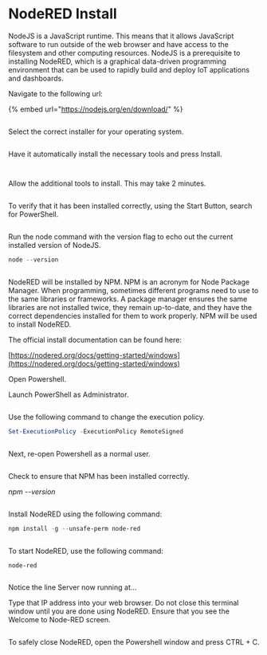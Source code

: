 # NodeRED Install

NodeJS is a JavaScript runtime. This means that it allows JavaScript software to run outside of the web browser and have access to the filesystem and other computing resources. NodeJS is a prerequisite to installing NodeRED, which is a graphical data-driven programming environment that can be used to rapidly build and deploy IoT applications and dashboards.

Navigate to the following url:

{% embed url="https://nodejs.org/en/download/" %}

<figure><img src="../.gitbook/assets/image (13).png" alt=""><figcaption></figcaption></figure>

Select the correct installer for your operating system.

<figure><img src="../.gitbook/assets/image (16).png" alt=""><figcaption></figcaption></figure>

Have it automatically install the necessary tools and press Install.

&#x20;

<div>

<figure><img src="../.gitbook/assets/image (6).png" alt=""><figcaption></figcaption></figure>

 

<figure><img src="../.gitbook/assets/image (12).png" alt=""><figcaption></figcaption></figure>

</div>

Allow the additional tools to install. This may take 2 minutes.

<figure><img src="../.gitbook/assets/image (14).png" alt=""><figcaption></figcaption></figure>

To verify that it has been installed correctly, using the Start Button, search for PowerShell.

<figure><img src="../.gitbook/assets/image (11).png" alt=""><figcaption></figcaption></figure>

Run the node command with the version flag to echo out the current installed version of NodeJS.

```powershell
node --version
```

<figure><img src="../.gitbook/assets/image.png" alt=""><figcaption></figcaption></figure>

NodeRED will be installed by NPM. NPM is an acronym for Node Package Manager. When programming, sometimes different programs need to use to the same libraries or frameworks. A package manager ensures the same libraries are not installed twice, they remain up-to-date, and they have the correct dependencies installed for them to work properly. NPM will be used to install NodeRED.

The official install documentation can be found here:

[https://nodered.org/docs/getting-started/windows](https://nodered.org/docs/getting-started/windows)

&#x20;

Open Powershell.

Launch PowerShell as Administrator.

<figure><img src="../.gitbook/assets/image (5).png" alt=""><figcaption></figcaption></figure>

Use the following command to change the execution policy.

```powershell
Set-ExecutionPolicy -ExecutionPolicy RemoteSigned    
```

<figure><img src="../.gitbook/assets/image (1) (3).png" alt=""><figcaption></figcaption></figure>

Next, re-open Powershell as a normal user.

<figure><img src="../.gitbook/assets/image (6) (1).png" alt=""><figcaption></figcaption></figure>

Check to ensure that NPM has been installed correctly.

_npm --version_

<figure><img src="../.gitbook/assets/image (1).png" alt=""><figcaption></figcaption></figure>

Install NodeRED using the following command:

```powershell
npm install -g --unsafe-perm node-red
```

<figure><img src="../.gitbook/assets/image (8).png" alt=""><figcaption></figcaption></figure>

To start NodeRED, use the following command:

```powershell
node-red
```

<figure><img src="../.gitbook/assets/image (7).png" alt=""><figcaption></figcaption></figure>

Notice the line Server now running at…

Type that IP address into your web browser. Do not close this terminal window until you are done using NodeRED. Ensure that you see the Welcome to Node-RED screen.

<figure><img src="../.gitbook/assets/image (9).png" alt=""><figcaption></figcaption></figure>

To safely close NodeRED, open the Powershell window and press CTRL + C.



